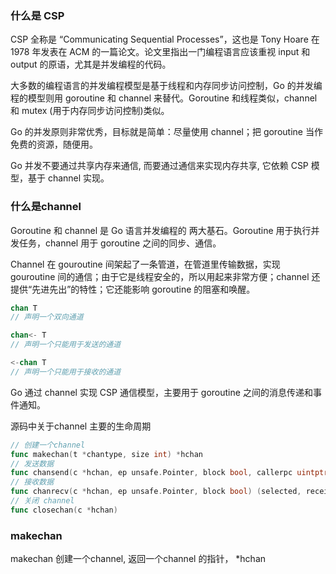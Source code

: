 ### 什么是 CSP

CSP 全称是 “Communicating Sequential Processes”，这也是 Tony Hoare 在 1978 年发表在 ACM 的一篇论文。论文里指出一门编程语言应该重视 input 和 output 的原语，尤其是并发编程的代码。

大多数的编程语言的并发编程模型是基于线程和内存同步访问控制，Go 的并发编程的模型则用 goroutine 和 channel 来替代。Goroutine 和线程类似，channel 和 mutex (用于内存同步访问控制)类似。

Go 的并发原则非常优秀，目标就是简单：尽量使用 channel；把 goroutine 当作免费的资源，随便用。

Go 并发不要通过共享内存来通信, 而要通过通信来实现内存共享, 它依赖 CSP 模型，基于 channel 实现。

### 什么是channel 

Goroutine 和 channel 是 Go 语言并发编程的 两大基石。Goroutine 用于执行并发任务，channel 用于 goroutine 之间的同步、通信。

Channel 在 gouroutine 间架起了一条管道，在管道里传输数据，实现 gouroutine 间的通信；由于它是线程安全的，所以用起来非常方便；channel 还提供“先进先出”的特性；它还能影响 goroutine 的阻塞和唤醒。

```go
chan T 
// 声明一个双向通道

chan<- T 
// 声明一个只能用于发送的通道

<-chan T 
// 声明一个只能用于接收的通道
```

Go 通过 channel 实现 CSP 通信模型，主要用于 goroutine 之间的消息传递和事件通知。

源码中关于channel 主要的生命周期

```go 
// 创建一个channel 
func makechan(t *chantype, size int) *hchan
// 发送数据
func chansend(c *hchan, ep unsafe.Pointer, block bool, callerpc uintptr) bool 
// 接收数据
func chanrecv(c *hchan, ep unsafe.Pointer, block bool) (selected, received bool)
// 关闭 channel 
func closechan(c *hchan)
```

### makechan 
makechan 创建一个channel, 返回一个channel 的指针， *hchan

